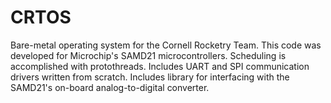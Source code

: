 # CRTOS
Bare-metal operating system for the Cornell Rocketry Team. This code was developed for Microchip's SAMD21 microcontrollers. Scheduling is accomplished with protothreads. Includes UART and SPI communication drivers written from scratch. Includes library for interfacing with the SAMD21's on-board analog-to-digital converter.
